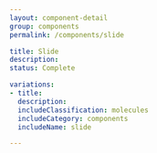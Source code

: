 ```yaml
---
layout: component-detail
group: components
permalink: /components/slide

title: Slide
description:
status: Complete

variations:
- title:
  description:
  includeClassification: molecules
  includeCategory: components
  includeName: slide

---
```

